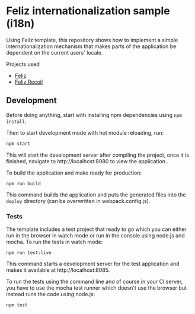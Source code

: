 # Feliz internationalization sample  (i18n)

Using Feliz template, this repository shows how to implement a simple internationalization mechanism that makes parts of the application be dependent on the current users' locale.

Projects used
 - [Feliz](https://github.com/Zaid-Ajaj/Feliz)
 - [Feliz.Recoil](https://github.com/Shmew/Feliz.Recoil)

## Development

Before doing anything, start with installing npm dependencies using `npm install`.

Then to start development mode with hot module reloading, run:
```bash
npm start
```
This will start the development server after compiling the project, once it is finished, navigate to http://localhost:8080 to view the application .

To build the application and make ready for production:
```
npm run build
```
This command builds the application and puts the generated files into the `deploy` directory (can be overwritten in webpack.config.js).

### Tests

The template includes a test project that ready to go which you can either run in the browser in watch mode or run in the console using node.js and mocha. To run the tests in watch mode:
```
npm run test:live
```
This command starts a development server for the test application and makes it available at http://localhost:8085.

To run the tests using the command line and of course in your CI server, you have to use the mocha test runner which doesn't use the browser but instead runs the code using node.js:
```
npm test
```